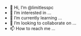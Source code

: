 - 👋 Hi, I’m @limitlesspc
- 👀 I’m interested in ...
- 🌱 I’m currently learning ...
- 💞️ I’m looking to collaborate on ...
- 📫 How to reach me ...

<!---
limitlesspc/limitlesspc is a ✨ special ✨ repository because its `README.md` (this file) appears on your GitHub profile.
You can click the Preview link to take a look at your changes.
--->
